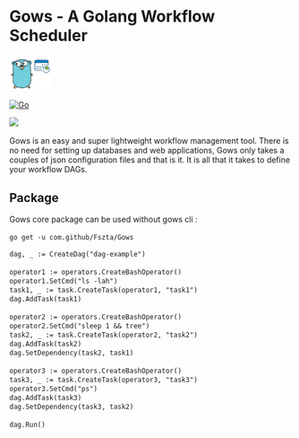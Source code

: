 # Gows - A Golang Workflow Scheduler

<img src="assets/gows.png" width="15%"/>

[![Go](https://github.com/Software-Craft-Factory/Gows/actions/workflows/go.yml/badge.svg)](https://github.com/Software-Craft-Factory/Gows/actions/workflows/go.yml)


<img src="./assets/gows.gif" />


Gows is an easy and super lightweight workflow management tool.
There is no need for setting up databases and web applications, Gows only takes a couples of json configuration files and that is it.
It is all that it takes to define your workflow DAGs.

## Package
Gows core package can be used without gows cli : 
 
```go get -u com.github/Fszta/Gows```


```golang
dag, _ := CreateDag("dag-example")

operator1 := operators.CreateBashOperator()
operator1.SetCmd("ls -lah")
task1, _ := task.CreateTask(operator1, "task1")
dag.AddTask(task1)

operator2 := operators.CreateBashOperator()
operator2.SetCmd("sleep 1 && tree")
task2, _ := task.CreateTask(operator2, "task2")
dag.AddTask(task2)
dag.SetDependency(task2, task1)

operator3 := operators.CreateBashOperator()
task3, _ := task.CreateTask(operator3, "task3")
operator3.SetCmd("ps")
dag.AddTask(task3)
dag.SetDependency(task3, task2)

dag.Run()
```
